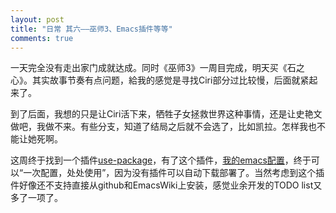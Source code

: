 ```yaml
---
layout: post
title: "日常 其六——巫师3、Emacs插件等等"
comments: true
---
```


一天完全没有走出家门成就达成。同时《巫师3》一周目完成，明天买《石之心》。其实故事节奏有点问题，給我的感觉是寻找Ciri部分过比较慢，后面就紧起来了。

到了后面，我想的只是让Ciri活下来，牺牲子女拯救世界这种事情，还是让史艳文做吧，我做不来。有些分支，知道了结局之后就不会选了，比如凯拉。怎样我也不能让她死啊。

这周终于找到一个插件[use-package](https://github.com/jwiegley/use-package)，有了这个插件，[我的emacs配置](https://github.com/ZhangYet/emacs.d)，终于可以“一次配置，处处使用”，因为没有插件可以自动下载部署了。当然考虑到这个插件好像还不支持直接从github和EmacsWiki上安装，感觉业余开发的TODO list又多了一项了。